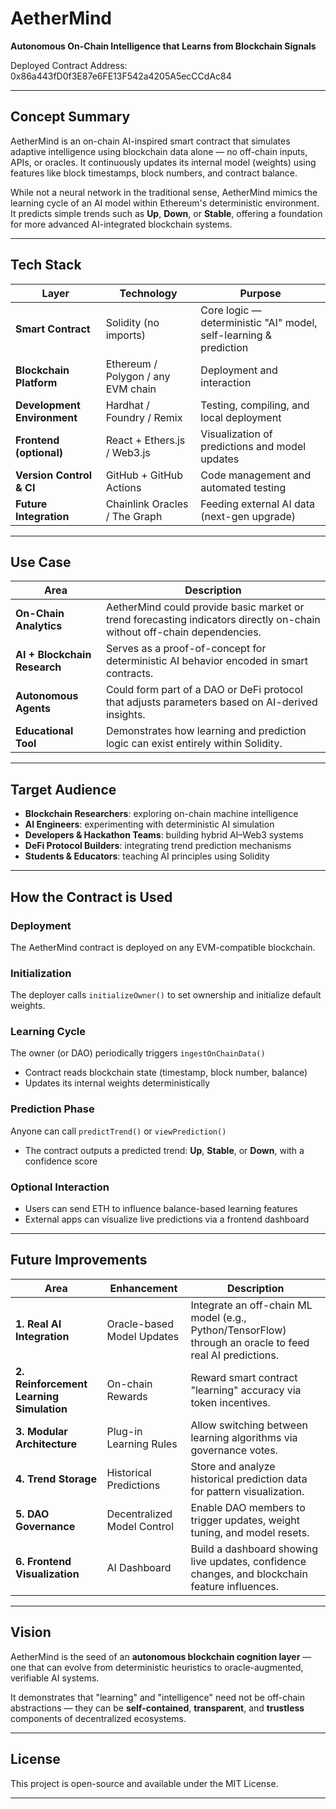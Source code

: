 # AetherMind

**Autonomous On-Chain Intelligence that Learns from Blockchain Signals**

Deployed Contract Address: 0x86a443fD0f3E87e6FE13F542a4205A5ecCCdAc84

--- 

## Concept Summary

AetherMind is an on-chain AI-inspired smart contract that simulates adaptive intelligence using blockchain data alone — no off-chain inputs, APIs, or oracles. It continuously updates its internal model (weights) using features like block timestamps, block numbers, and contract balance.

While not a neural network in the traditional sense, AetherMind mimics the learning cycle of an AI model within Ethereum's deterministic environment. It predicts simple trends such as **Up**, **Down**, or **Stable**, offering a foundation for more advanced AI-integrated blockchain systems.

---

## Tech Stack

| Layer | Technology | Purpose |
|-------|-----------|---------|
| **Smart Contract** | Solidity (no imports) | Core logic — deterministic "AI" model, self-learning & prediction |
| **Blockchain Platform** | Ethereum / Polygon / any EVM chain | Deployment and interaction |
| **Development Environment** | Hardhat / Foundry / Remix | Testing, compiling, and local deployment |
| **Frontend (optional)** | React + Ethers.js / Web3.js | Visualization of predictions and model updates |
| **Version Control & CI** | GitHub + GitHub Actions | Code management and automated testing |
| **Future Integration** | Chainlink Oracles / The Graph | Feeding external AI data (next-gen upgrade) |

---

## Use Case

| Area | Description |
|------|-------------|
| **On-Chain Analytics** | AetherMind could provide basic market or trend forecasting indicators directly on-chain without off-chain dependencies. |
| **AI + Blockchain Research** | Serves as a proof-of-concept for deterministic AI behavior encoded in smart contracts. |
| **Autonomous Agents** | Could form part of a DAO or DeFi protocol that adjusts parameters based on AI-derived insights. |
| **Educational Tool** | Demonstrates how learning and prediction logic can exist entirely within Solidity. |

---

## Target Audience

- **Blockchain Researchers**: exploring on-chain machine intelligence
- **AI Engineers**: experimenting with deterministic AI simulation
- **Developers & Hackathon Teams**: building hybrid AI–Web3 systems
- **DeFi Protocol Builders**: integrating trend prediction mechanisms
- **Students & Educators**: teaching AI principles using Solidity

---

## How the Contract is Used

### Deployment
The AetherMind contract is deployed on any EVM-compatible blockchain.

### Initialization
The deployer calls `initializeOwner()` to set ownership and initialize default weights.

### Learning Cycle
The owner (or DAO) periodically triggers `ingestOnChainData()`
- Contract reads blockchain state (timestamp, block number, balance)
- Updates its internal weights deterministically

### Prediction Phase
Anyone can call `predictTrend()` or `viewPrediction()`
- The contract outputs a predicted trend: **Up**, **Stable**, or **Down**, with a confidence score

### Optional Interaction
- Users can send ETH to influence balance-based learning features
- External apps can visualize live predictions via a frontend dashboard

---

## Future Improvements

| Area | Enhancement | Description |
|------|-------------|-------------|
| **1. Real AI Integration** | Oracle-based Model Updates | Integrate an off-chain ML model (e.g., Python/TensorFlow) through an oracle to feed real AI predictions. |
| **2. Reinforcement Learning Simulation** | On-chain Rewards | Reward smart contract "learning" accuracy via token incentives. |
| **3. Modular Architecture** | Plug-in Learning Rules | Allow switching between learning algorithms via governance votes. |
| **4. Trend Storage** | Historical Predictions | Store and analyze historical prediction data for pattern visualization. |
| **5. DAO Governance** | Decentralized Model Control | Enable DAO members to trigger updates, weight tuning, and model resets. |
| **6. Frontend Visualization** | AI Dashboard | Build a dashboard showing live updates, confidence changes, and blockchain feature influences. |

---

## Vision

AetherMind is the seed of an **autonomous blockchain cognition layer** — one that can evolve from deterministic heuristics to oracle-augmented, verifiable AI systems.

It demonstrates that "learning" and "intelligence" need not be off-chain abstractions — they can be **self-contained**, **transparent**, and **trustless** components of decentralized ecosystems.

---

## License

This project is open-source and available under the MIT License.

---

